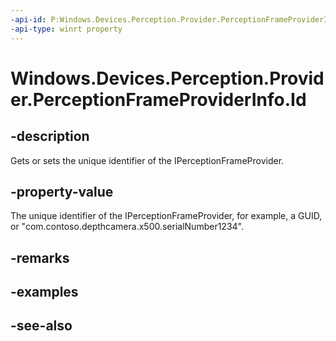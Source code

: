----api-id: P:Windows.Devices.Perception.Provider.PerceptionFrameProviderInfo.Id
-api-type: winrt property
---<!-- Property syntaxpublic string Id { get;  set; }--># Windows.Devices.Perception.Provider.PerceptionFrameProviderInfo.Id## -descriptionGets or sets the unique identifier of the IPerceptionFrameProvider.## -property-valueThe unique identifier of the IPerceptionFrameProvider, for example, a GUID, or "com.contoso.depthcamera.x500.serialNumber1234".## -remarks## -examples## -see-also